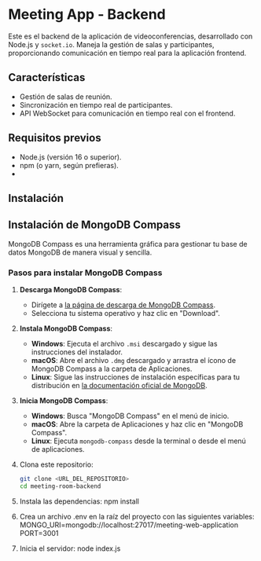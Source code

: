 # Meeting App - Backend

Este es el backend de la aplicación de videoconferencias, desarrollado con Node.js y `socket.io`. Maneja la gestión de salas y participantes, proporcionando comunicación en tiempo real para la aplicación frontend.

## Características

- Gestión de salas de reunión.
- Sincronización en tiempo real de participantes.
- API WebSocket para comunicación en tiempo real con el frontend.

## Requisitos previos

- Node.js (versión 16 o superior).
- npm (o yarn, según prefieras).
- 

## Instalación

## Instalación de MongoDB Compass

MongoDB Compass es una herramienta gráfica para gestionar tu base de datos MongoDB de manera visual y sencilla.

### Pasos para instalar MongoDB Compass

1. **Descarga MongoDB Compass**:
   - Dirígete a [la página de descarga de MongoDB Compass](https://www.mongodb.com/try/download/compass).
   - Selecciona tu sistema operativo y haz clic en "Download".

2. **Instala MongoDB Compass**:
   - **Windows**: Ejecuta el archivo `.msi` descargado y sigue las instrucciones del instalador.
   - **macOS**: Abre el archivo `.dmg` descargado y arrastra el ícono de MongoDB Compass a la carpeta de Aplicaciones.
   - **Linux**: Sigue las instrucciones de instalación específicas para tu distribución en [la documentación oficial de MongoDB](https://www.mongodb.com/docs/compass/current/install/).

3. **Inicia MongoDB Compass**:
   - **Windows**: Busca "MongoDB Compass" en el menú de inicio.
   - **macOS**: Abre la carpeta de Aplicaciones y haz clic en "MongoDB Compass".
   - **Linux**: Ejecuta `mongodb-compass` desde la terminal o desde el menú de aplicaciones.

1. Clona este repositorio:
   ```bash
   git clone <URL_DEL_REPOSITORIO>
   cd meeting-room-backend

2. Instala las dependencias:
    npm install

3. Crea un archivo .env en la raíz del proyecto con las siguientes variables:
    MONGO_URI=mongodb://localhost:27017/meeting-web-application
    PORT=3001
4. Inicia el servidor:
    node index.js

